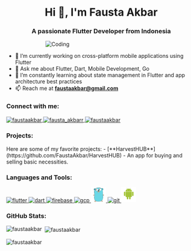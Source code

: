 <h1 align="center">Hi 👋, I'm Fausta Akbar</h1>
<h3 align="center">A passionate Flutter Developer from Indonesia</h3>

<img align="right" alt="Coding" width="400" src="https://cdn.dribbble.com/users/1162077/screenshots/3848914/programmer.gif">

<p align="left">
  <a href="https://twitter.com/" target="blank">
    <img src="https://img.shields.io/twitter/follow/?logo=twitter&style=for-the-badge" alt="" />
  </a>
</p>

- 🔭 I’m currently working on cross-platform mobile applications using Flutter  
- 💬 Ask me about Flutter, Dart, Mobile Development, Go  
- 🌱 I’m constantly learning about state management in Flutter and app architecture best practices  
- 📫 Reach me at **faustaakbar@gmail.com**

<h3 align="left">Connect with me:</h3>
<p align="left">
  <a href="https://linkedin.com/in/faustaakbar" target="blank">
    <img align="center" src="https://raw.githubusercontent.com/rahuldkjain/github-profile-readme-generator/master/src/images/icons/Social/linked-in-alt.svg" alt="faustaakbar" height="30" width="40" />
  </a>
  <a href="https://instagram.com/fausta_akbarr" target="blank">
    <img align="center" src="https://raw.githubusercontent.com/rahuldkjain/github-profile-readme-generator/master/src/images/icons/Social/instagram.svg" alt="fausta_akbarr" height="30" width="40" />
  </a>
  <a href="https://gitlab.com/FaustaAkbar" target="blank">
    <img align="center" src="https://www.vectorlogo.zone/logos/gitlab/gitlab-icon.svg" alt="faustaakbar" height="30" width="40" />
  </a>
</p>
<h3 align="left">Projects:</h3>
Here are some of my favorite projects:
- [**HarvestHUB**](https://github.com/FaustaAkbar/HarvestHUB) - An app for buying and selling basic necessities.
<h3 align="left">Languages and Tools:</h3>
<p align="left">
  <a href="https://flutter.dev" target="_blank" rel="noreferrer">
    <img src="https://www.vectorlogo.zone/logos/flutterio/flutterio-icon.svg" alt="flutter" width="40" height="40"/>
  </a>
  <a href="https://dart.dev" target="_blank" rel="noreferrer">
    <img src="https://www.vectorlogo.zone/logos/dartlang/dartlang-icon.svg" alt="dart" width="40" height="40"/>
  </a>
  <a href="https://firebase.google.com/" target="_blank" rel="noreferrer">
    <img src="https://www.vectorlogo.zone/logos/firebase/firebase-icon.svg" alt="firebase" width="40" height="40"/>
  </a>
  <a href="https://cloud.google.com" target="_blank" rel="noreferrer">
    <img src="https://www.vectorlogo.zone/logos/google_cloud/google_cloud-icon.svg" alt="gcp" width="40" height="40"/>
  </a>
  <a href="https://golang.org" target="_blank" rel="noreferrer">
    <img src="https://raw.githubusercontent.com/devicons/devicon/master/icons/go/go-original.svg" alt="go" width="40" height="40"/>
  </a>
  <a href="https://git-scm.com/" target="_blank" rel="noreferrer">
    <img src="https://www.vectorlogo.zone/logos/git-scm/git-scm-icon.svg" alt="git" width="40" height="40"/>
  </a>
  <a href="https://developer.android.com" target="_blank" rel="noreferrer">
    <img src="https://raw.githubusercontent.com/devicons/devicon/master/icons/android/android-original-wordmark.svg" alt="android" width="40" height="40"/>
  </a>
</p>

<h3 align="left">GitHub Stats:</h3>
<p>
  <img align="left" src="https://github-readme-stats.vercel.app/api/top-langs?username=faustaakbar&show_icons=true&locale=en&layout=compact" alt="faustaakbar" />
</p>
<p>&nbsp;
  <img align="center" src="https://github-readme-stats.vercel.app/api?username=faustaakbar&show_icons=true&locale=en" alt="faustaakbar" />
</p>
<p>
  <img align="center" src="https://github-readme-streak-stats.herokuapp.com/?user=faustaakbar&" alt="faustaakbar" />
</p>
